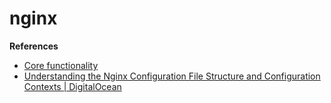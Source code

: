 # nginx

**References**

* [Core functionality](https://nginx.org/en/docs/ngx_core_module.html)
* [Understanding the Nginx Configuration File Structure and Configuration Contexts  | DigitalOcean](https://www.digitalocean.com/community/tutorials/understanding-the-nginx-configuration-file-structure-and-configuration-contexts)

